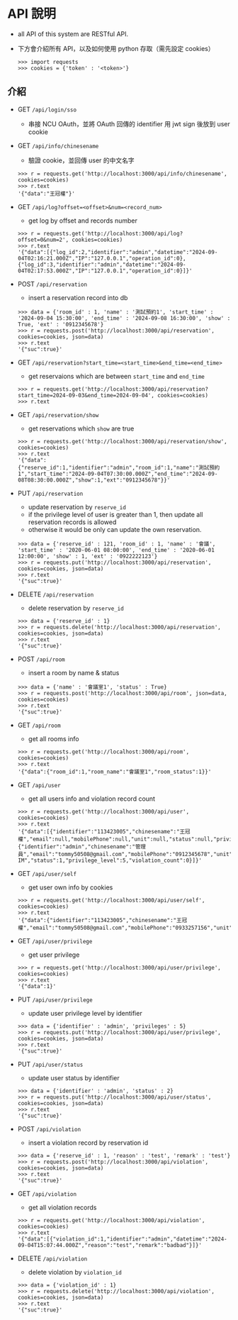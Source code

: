 # API 說明
- all API of this system are RESTful API.
- 下方會介紹所有 API，以及如何使用 python 存取（需先設定 cookies）

    ```
    >>> import requests
    >>> cookies = {'token' : '<token>'}
    ```
## 介紹
- GET `/api/login/sso`
    - 串接 NCU OAuth，並將 OAuth 回傳的 identifier 用 jwt sign 後放到 user cookie

- GET `/api/info/chinesename`
    - 驗證 cookie，並回傳 user 的中文名字
    ```
    >>> r = requests.get('http://localhost:3000/api/info/chinesename', cookies=cookies)
    >>> r.text
    '{"data":"王冠權"}'
    ```

- GET `/api/log?offset=<offset>&num=<record_num>`
    - get log by offset and records number
    ```=
    >>> r = requests.get('http://localhost:3000/api/log?offset=0&num=2', cookies=cookies)
    >>> r.text
    '{"data":[{"log_id":2,"identifier":"admin","datetime":"2024-09-04T02:16:21.000Z","IP":"127.0.0.1","operation_id":0},{"log_id":3,"identifier":"admin","datetime":"2024-09-04T02:17:53.000Z","IP":"127.0.0.1","operation_id":0}]}'
    ```

- POST `/api/reservation`
    - insert a reservation record into db
    ```
    >>> data = {'room_id' : 1, 'name' : '測試預約1', 'start_time' : '2024-09-04 15:30:00', 'end_time' : '2024-09-08 16:30:00', 'show' : True, 'ext' : '0912345678'}
    >>> r = requests.post('http://localhost:3000/api/reservation', cookies=cookies, json=data)
    >>> r.text
    '{"suc":true}'
    ```

- GET `/api/reservation?start_time=<start_time>&end_time=<end_time>`
    - get reservaions which are between `start_time` and `end_time`
    ```
    >>> r = requests.get('http://localhost:3000/api/reservation?start_time=2024-09-03&end_time=2024-09-04', cookies=cookies)
    >>> r.text
    ```
    
- GET `/api/reservation/show`
    - get reservations which `show` are true
    ```
    >>> r = requests.get('http://localhost:3000/api/reservation/show', cookies=cookies)
    >>> r.text
    '{"data":{"reserve_id":1,"identifier":"admin","room_id":1,"name":"測試預約1","start_time":"2024-09-04T07:30:00.000Z","end_time":"2024-09-08T08:30:00.000Z","show":1,"ext":"0912345678"}}'
    ```

- PUT `/api/reservation`
    - update reservation by `reserve_id`
    - if the privilege level of user is greater than 1, then update all reservation records is allowed
    - otherwise it would be only can update the own reservation.
    ```
    >>> data = {'reserve_id' : 121, 'room_id' : 1, 'name' : '會議', 'start_time' : '2020-06-01 08:00:00', 'end_time' : '2020-06-01 12:00:00', 'show' : 1, 'ext' : '0922222123'}
    >>> r = requests.put('http://localhost:3000/api/reservation', cookies=cookies, json=data)
    >>> r.text
    '{"suc":true}'
    ```

- DELETE `/api/reservation`
    - delete reservation by `reserve_id`
    ```
    >>> data = {'reserve_id' : 1}
    >>> r = requests.delete('http://localhost:3000/api/reservation', cookies=cookies, json=data)
    >>> r.text
    '{"suc":true}'
    ```

- POST `/api/room`
    - insert a room by name & status
    ```
    >>> data = {'name' : '會議室1', 'status' : True}
    >>> r = requests.post('http://localhost:3000/api/room', json=data, cookies=cookies)
    >>> r.text
    '{"suc":true}'
    ```

- GET `/api/room`
    - get all rooms info
    ```
    >>> r = requests.get('http://localhost:3000/api/room', cookies=cookies)
    >>> r.text
    '{"data":{"room_id":1,"room_name":"會議室1","room_status":1}}'
    ```

- GET `/api/user`
    - get all users info and violation record count
    ```
    >>> r = requests.get('http://localhost:3000/api/user', cookies=cookies)
    >>> r.text
    '{"data":[{"identifier":"113423005","chinesename":"王冠權","email":null,"mobilePhone":null,"unit":null,"status":null,"privilege_level":null,"violation_count":0},{"identifier":"admin","chinesename":"管理員","email":"tommy50508@gmail.com","mobilePhone":"0912345678","unit":"NCU-IM","status":1,"privilege_level":5,"violation_count":0}]}'
    ```

- GET `/api/user/self`
    - get user own info by cookies
    ```
    >>> r = requests.get('http://localhost:3000/api/user/self', cookies=cookies)
    >>> r.text
    '{"data":{"identifier":"113423005","chinesename":"王冠權","email":"tommy50508@gmail.com","mobilePhone":"0933257156","unit":null,"status":0,"privilege_level":1}}'

- GET `/api/user/privilege`
    - get user privilege
    ```
    >>> r = requests.get('http://localhost:3000/api/user/privilege', cookies=cookies)
    >>> r.text
    '{"data":1}'
    ```

- PUT `/api/user/privilege`
    - update user privilege level by identifier
    ```
    >>> data = {'identifier' : 'admin', 'privileges' : 5}
    >>> r = requests.put('http://localhost:3000/api/user/privilege', cookies=cookies, json=data)
    >>> r.text
    '{"suc":true}'
    ```

- PUT `/api/user/status`
  - update user status by identifier
  ```
  >>> data = {'identifier' : 'admin', 'status' : 2}
  >>> r = requests.put('http://localhost:3000/api/user/status', cookies=cookies, json=data)
  >>> r.text
  '{"suc":true}'
  ```

- POST `/api/violation`
    - insert a violation record by reservation id
    ```
    >>> data = {'reserve_id' : 1, 'reason' : 'test', 'remark' : 'test'}
    >>> r = requests.post('http://localhost:3000/api/violation', cookies=cookies, json=data)
    >>> r.text
    '{"suc":true}'
    ```

- GET `/api/violation`
    - get all violation records
    ```
    >>> r = requests.get('http://localhost:3000/api/violation', cookies=cookies)
    >>> r.text
    '{"data":[{"violation_id":1,"identifier":"admin","datetime":"2024-09-04T15:07:44.000Z","reason":"test","remark":"badbad"}]}'
    ```

- DELETE `/api/violation`
    - delete violation by `violation_id`
    ```
    >>> data = {'violation_id' : 1}
    >>> r = requests.delete('http://localhost:3000/api/violation', cookies=cookies, json=data)
    >>> r.text
    '{"suc":true}'
    ```